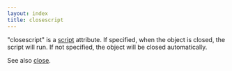 ```yaml
---
layout: index
title: closescript
---
```


"closescript" is a [script](../types/script.html) attribute. If specified, when the object is closed, the script will run. If not specified, the object will be closed automatically.

See also [close](close.html).

